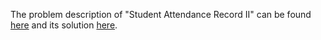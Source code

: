 The problem description of "Student Attendance Record II" can be found [here](https://leetcode.com/problems/student-attendance-record-ii/) and its solution [here](https://github.com/aurimas13/Solutions-To-Problems/blob/main/LeetCode/Python%20Solutions/Student%20Attendance%20Record%20II/record.py).